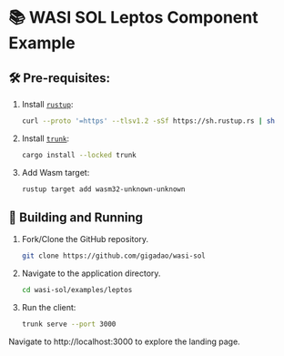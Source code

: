 # 📚 WASI SOL Leptos Component Example

## 🛠️ Pre-requisites:

1. Install [`rustup`](https://www.rust-lang.org/tools/install):

    ```bash
    curl --proto '=https' --tlsv1.2 -sSf https://sh.rustup.rs | sh
    ```

1. Install [`trunk`](https://trunkrs.dev/):

    ```bash
    cargo install --locked trunk
    ```

1. Add Wasm target:

    ```bash
    rustup target add wasm32-unknown-unknown
    ```

## 🚀 Building and Running

1. Fork/Clone the GitHub repository.

	```bash
	git clone https://github.com/gigadao/wasi-sol
	```

1. Navigate to the application directory.

	```bash
	cd wasi-sol/examples/leptos
	```

1. Run the client:

	```sh
	trunk serve --port 3000
	```

Navigate to http://localhost:3000 to explore the landing page.
